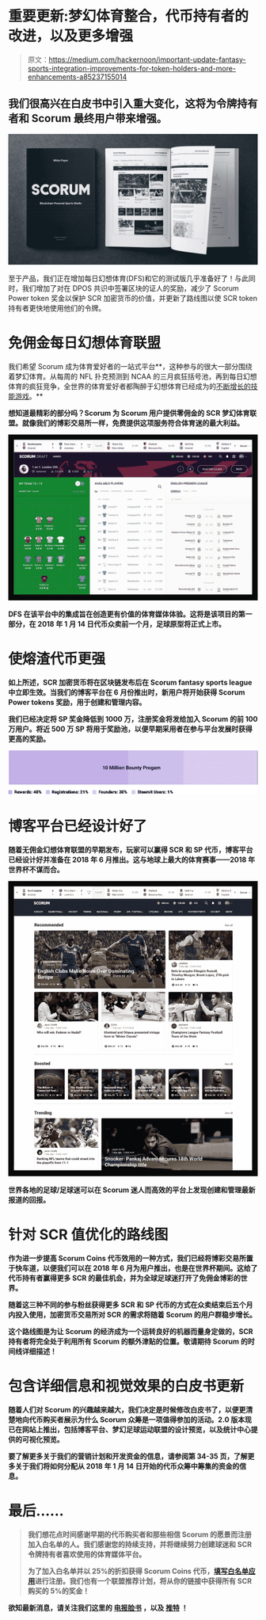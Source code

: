# 重要更新:梦幻体育整合，代币持有者的改进，以及更多增强

> 原文：<https://medium.com/hackernoon/important-update-fantasy-sports-integration-improvements-for-token-holders-and-more-enhancements-a85237155014>

## 我们很高兴在白皮书中引入重大变化，这将为令牌持有者和 Scorum 最终用户带来增强。

![](img/080b33c52184395b25f773e3dd8adf59.png)

至于产品，我们正在增加每日幻想体育(DFS)和它的测试版几乎准备好了！与此同时，我们增加了对在 DPOS 共识中签署区块的证人的奖励，减少了 Scorum Power token 奖金以保护 SCR 加密货币的价值，并更新了路线图以使 SCR token 持有者更快地使用他们的令牌。

# **免佣金每日幻想体育联盟**

我们希望 Scorum 成为体育爱好者的一站式平台**，这种参与的很大一部分围绕着梦幻体育。从每周的 NFL 扑克预测到 NCAA 的三月疯狂括号池，再到每日幻想体育的疯狂竞争，全世界的体育爱好者都陶醉于幻想体育已经成为的[不断增长的技能游戏](https://fsta.org/research/industry-demographics/)。**

**想知道最精彩的部分吗？Scorum 为 Scorum 用户提供零佣金的 SCR 梦幻体育联盟。就像我们的博彩交易所一样，免费提供这项服务符合体育迷的最大利益。**

**![](img/7e27faded747b58910ef6f3aae7f76f0.png)**

**DFS 在该平台中的集成旨在创造更有价值的体育媒体体验。这将是该项目的第一部分，在 2018 年 1 月 14 日代币众卖前一个月，足球原型将正式上市。**

# **使熔渣代币更强**

**如上所述，SCR 加密货币将在区块链发布后在 Scorum fantasy sports league 中立即生效。当我们的博客平台在 6 月份推出时，新用户将开始获得 Scorum Power tokens 奖励，用于创建和管理内容。**

**我们已经决定将 SP 奖金降低到 1000 万，注册奖金将发给加入 Scorum 的前 100 万用户。将近 500 万 SP 将用于奖励池，以便早期采用者在参与平台发展时获得更高的奖励。**

**![](img/1f626d48dc96a90da6bdeccfe66964ea.png)**

# **博客平台已经设计好了**

**随着无佣金幻想体育联盟的早期发布，玩家可以赢得 SCR 和 SP 代币，博客平台已经设计好并准备在 2018 年 6 月推出。这与地球上最大的体育赛事——2018 年世界杯不谋而合。**

**![](img/7b893cd10673b52a62c96e767177db5c.png)**

**世界各地的足球/足球迷可以在 Scorum 迷人而高效的平台上发现创建和管理最新报道的回报。**

# **针对 SCR 值优化的路线图**

**作为进一步提高 Scorum Coins 代币效用的一种方式，我们已经将博彩交易所置于快车道，以便我们可以在 2018 年 6 月为用户推出，也是在世界杯期间。这给了代币持有者赢得更多 SCR 的最佳机会，并为全球足球迷打开了免佣金博彩的世界。**

**随着这三种不同的参与粉丝获得更多 SCR 和 SP 代币的方式在众卖结束后五个月内投入使用，加密货币交易所对 SCR 的需求将随着 Scorum 的用户群稳步增长。**

**这个路线图是为让 Scorum 的经济成为一个运转良好的机器而量身定做的，SCR 持有者将完全处于利用所有 Scorum 的额外津贴的位置。敬请期待 Scorum 的时间线详细描述！**

# **包含详细信息和视觉效果的白皮书更新**

**随着人们对 Scorum 的兴趣越来越大，我们决定是时候修改白皮书了，以便更清楚地向代币购买者展示为什么 Scorum 众筹是一项值得参加的活动。**2.0 版本现已在网站上推出**，包括博客平台、梦幻足球运动联盟的设计预览，以及统计中心提供的可视化预览。**

**要了解更多关于我们的营销计划和开发资金的信息，请参阅第 34-35 页，了解更多关于我们将如何分配从 2018 年 1 月 14 日开始的代币众筹中筹集的资金的信息。**

# ****最后……****

> **我们想花点时间感谢早期的代币购买者和那些相信 Scorum 的愿景而注册加入白名单的人。我们感谢您的持续支持，并将继续努力创建球迷和 SCR 令牌持有者喜欢使用的体育媒体平台。**
> 
> **为了加入白名单并以 25%的折扣获得 Scorum Coins 代币，[填写白名单应用](http://scorumcoins.com/en-us/whitelist)进行注册。我们也有一个联盟推荐计划，将从你的链接中获得所有 SCR 购买的 5%的奖金！**

****欲知最新消息，请关注我们这里的** [**电报**](https://telegram.me/SCORUM)**[**脸书**](https://www.facebook.com/SCORUM.COMMUNITY/) **，以及** [**推特**](https://twitter.com/SCORUM_en) **！******